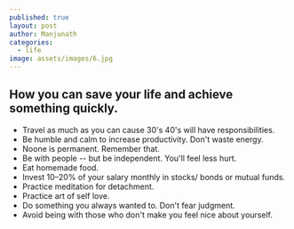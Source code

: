 ```yaml
---
published: true
layout: post
author: Manjunath
categories:
  - life
image: assets/images/6.jpg
---
```

## How you can save your life and achieve something quickly.


- Travel as much as you can cause 30's 40's will have responsibilities.
- Be humble and calm to increase productivity. Don't waste energy.
- Noone is permanent. Remember that.
- Be with people -- but be independent. You'll feel less hurt.
- Eat homemade food.
- Invest 10–20% of your salary monthly in stocks/ bonds or mutual funds.
- Practice meditation for detachment.
- Practice art of self love.
- Do something you always wanted to. Don't fear judgment.
- Avoid being with those who don't make you feel nice about yourself.
